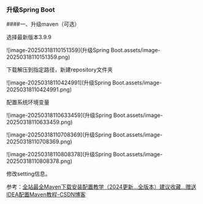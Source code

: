 ### 升级Spring Boot

####一、升级maven（可选）

选择最新版本3.9.9

![image-20250318110151359](升级Spring Boot.assets/image-20250318110151359.png)

下载解压到指定路径，新建repository文件夹

![image-20250318110424991](升级Spring Boot.assets/image-20250318110424991.png)

配置系统环境变量

![image-20250318110633459](升级Spring Boot.assets/image-20250318110633459.png)

![image-20250318110708369](升级Spring Boot.assets/image-20250318110708369.png)

![image-20250318110808378](升级Spring Boot.assets/image-20250318110808378.png)

修改setting信息。

参考：[全站最全Maven下载安装配置教学（2024更新...全版本）建议收藏...赠送IDEA配置Maven教程-CSDN博客](https://blog.csdn.net/MSDCP/article/details/127680844)